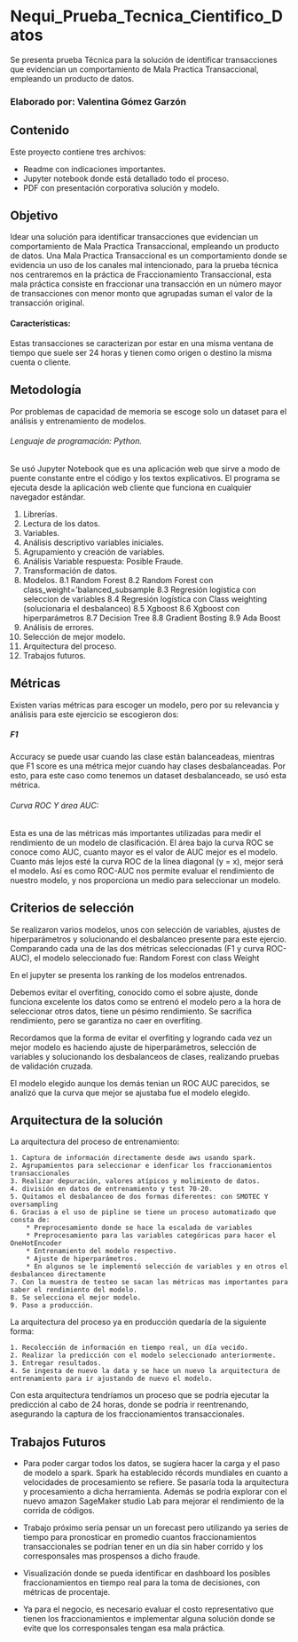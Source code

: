 # Nequi_Prueba_Tecnica_Cientifico_Datos
Se presenta prueba Técnica para la  solución de identificar transacciones que evidencian un  comportamiento de Mala Practica Transaccional, empleando un producto de datos.

### Elaborado por: Valentina Gómez Garzón

## Contenido
Este proyecto contiene tres archivos:

  * Readme con indicaciones importantes.
  * Jupyter notebook donde está detallado todo el proceso.
  * PDF con presentación corporativa solución y modelo.

## Objetivo
Idear una solución para identificar transacciones que evidencian un comportamiento de Mala Practica Transaccional, empleando un producto de datos.
Una Mala Practica Transaccional es un comportamiento donde se evidencia un uso de los canales mal intencionado, para la prueba técnica nos centraremos en la práctica de Fraccionamiento Transaccional, esta mala práctica consiste en fraccionar una transacción en un número mayor de transacciones con menor monto que agrupadas suman el valor de la transacción original.

#### Características: 
Estas transacciones se caracterizan por estar en una misma ventana de tiempo que suele ser 24 horas y tienen como origen o destino la misma cuenta o cliente.

## Metodología
Por problemas de capacidad de memoria se escoge solo un dataset para el análisis y entrenamiento de modelos.

###### Lenguaje de programación: Python.

Se usó Jupyter Notebook  que es una aplicación web que sirve a modo de puente constante entre el código y los textos explicativos. El programa se ejecuta desde la aplicación web cliente que funciona en cualquier navegador estándar. 

1. Librerías.
2. Lectura de los datos.
3. Variables.
4. Análisis descriptivo variables iniciales.
5. Agrupamiento y creación de variables.
6. Análisis Variable respuesta: Posible Fraude.
7. Transformación de datos.
8. Modelos.
            8.1 Random Forest
            8.2 Random Forest con class_weight='balanced_subsample
            8.3 Regresión logística con seleccion de variables
            8.4 Regresión logística con Class weighting (solucionaria el desbalanceo)
            8.5 Xgboost
            8.6 Xgboost con hiperparámetros
            8.7 Decision Tree
            8.8 Gradient Bosting
            8.9 Ada Boost
9. Análisis de errores.
10. Selección de mejor modelo.
11. Arquitectura del proceso.
12. Trabajos futuros.


## Métricas
Existen varias métricas para escoger un modelo, pero por su relevancia y análisis para este ejercicio se escogieron dos:
#####  F1
Accuracy se puede usar cuando las clase están balanceadeas, mientras que F1 score es una métrica mejor cuando hay clases desbalanceadas. Por esto, para este caso como tenemos un dataset desbalanceado, se usó esta métrica.


###### Curva ROC Y área AUC: 
Esta es una de las métricas más importantes utilizadas para medir el rendimiento de un modelo de clasificación. El área bajo la curva ROC se conoce como AUC, cuanto mayor es el valor de AUC mejor es el modelo. Cuanto más lejos esté la curva ROC de la línea diagonal (y = x), mejor será el modelo.
Así es como ROC-AUC nos permite evaluar el rendimiento de nuestro modelo, y nos proporciona un medio para seleccionar un modelo.

## Criterios de selección
Se realizaron varios modelos, unos con selección de variables, ajustes de hiperparámetros y solucionando el desbalanceo presente para este ejercio. Comparando cada una de las dos métricas seleccionadas (F1 y curva ROC-AUC), el modelo seleccionado fue: Random Forest con class Weight

En el jupyter se presenta los ranking de los modelos entrenados.

Debemos evitar el overfiting, conocido como el sobre ajuste, donde funciona excelente los datos como se entrenó el modelo pero a la hora de seleccionar otros datos, tiene un pésimo rendimiento. Se sacrifica rendimiento, pero se garantiza no caer en overfiting.

Recordamos que la forma de evitar el overfiting y logrando cada vez un mejor modelo es haciendo ajuste de hiperparámetros, selección de variables y solucionando los desbalanceos de clases, realizando pruebas de validación cruzada. 

El modelo elegido aunque los demás tenian un ROC AUC parecidos, se analizó que la curva que mejor se ajustaba fue el modelo elegido.


## Arquitectura de la solución

La arquitectura del proceso  de entrenamiento:
    
    1. Captura de información directamente desde aws usando spark.
    2. Agrupamientos para seleccionar e idenficar los fraccionamientos transaccionales
    3. Realizar depuración, valores atípicos y molimiento de datos.
    4. división en datos de entrenamiento y test 70-20.
    5. Quitamos el desbalanceo de dos formas diferentes: con SMOTEC Y oversampling
    6. Gracias a el uso de pipline se tiene un proceso automatizado que consta de:
        * Preprocesamiento donde se hace la escalada de variables
        * Preprocesamiento para las variables categóricas para hacer el OneHotEncoder
        * Entrenamiento del modelo respectivo.
        * Ajuste de hiperparámetros.
        * En algunos se le implementó selección de variables y en otros el desbalanceo directamente
    7. Con la muestra de testeo se sacan las métricas mas importantes para saber el rendimiento del modelo.
    8. Se selecciona el mejor modelo.
    9. Paso a producción.
   
La arquitectura del proceso ya en producción quedaría de la siguiente forma:

    1. Recolección de información en tiempo real, un día vecido.
    2. Realizar la predicción con el modelo seleccionado anteriormente.
    3. Entregar resultados.
    4. Se ingesta de nuevo la data y se hace un nuevo la arquitectura de entrenamiento para ir ajustando de nuevo el modelo.
    
Con esta arquitectura tendríamos un proceso que se podría ejecutar la predicción al cabo de 24 horas, donde se podría ir reentrenando, asegurando la captura de los fraccionamientos transaccionales.

## Trabajos Futuros

* Para poder cargar todos los datos, se sugiera hacer la carga y el paso de modelo a spark. Spark ha establecido récords mundiales en cuanto a velocidades de procesamiento se refiere. Se pasaría toda la arquitectura y procesamiento a dicha herramienta. Además se podría explorar con el nuevo amazon SageMaker studio Lab para mejorar el rendimiento de la corrida de códigos.


* Trabajo próximo sería pensar un un forecast pero utilizando ya series de tiempo para pronosticar en promedio cuantos fraccionamientos transaccionales se podrían tener en un día sin haber corrido y los corresponsales mas prospensos a dicho fraude.

* Visualización donde se pueda identificar en dashboard los posibles fraccionamientos en tiempo real para la toma de decisiones, con métricas de procentaje.

* Ya para el negocio, es necesario evaluar el costo representativo que tienen los fraccionamientos e implementar alguna solución donde se evite que los corresponsales tengan esa mala práctica.



